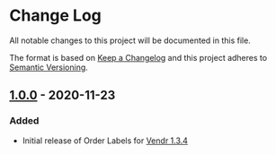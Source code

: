 # Change Log

All notable changes to this project will be documented in this file.

The format is based on [Keep a Changelog](https://keepachangelog.com/) and this project adheres to [Semantic Versioning](https://semver.org/).

## [1.0.0] - 2020-11-23
### Added
* Initial release of Order Labels for [Vendr 1.3.4](https://vendr.net/docs/core/changelog/#v134)

[Unreleased]: https://github.com/callumbwhyte/vendr-order-labels/compare/release-1.0.0...HEAD
[1.0.0]: https://github.com/callumbwhyte/vendr-order-labels/tree/release-1.0.0